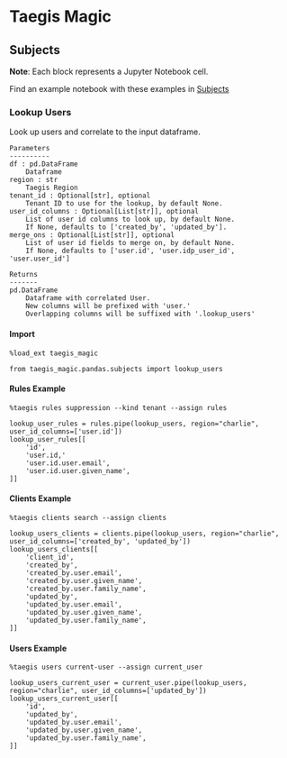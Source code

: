 # Taegis Magic

## Subjects

**Note**: Each block represents a Jupyter Notebook cell.

Find an example notebook with these examples in [Subjects](notebooks/Subjects.ipynb)

### Lookup Users

Look up users and correlate to the input dataframe.

```
Parameters
----------
df : pd.DataFrame
    Dataframe
region : str
    Taegis Region
tenant_id : Optional[str], optional
    Tenant ID to use for the lookup, by default None.
user_id_columns : Optional[List[str]], optional
    List of user id columns to look up, by default None.
    If None, defaults to ['created_by', 'updated_by'].
merge_ons : Optional[List[str]], optional
    List of user id fields to merge on, by default None.
    If None, defaults to ['user.id', 'user.idp_user_id', 'user.user_id']

Returns
-------
pd.DataFrame
    Dataframe with correlated User.
    New columns will be prefixed with 'user.'
    Overlapping columns will be suffixed with '.lookup_users'
```

#### Import

```
%load_ext taegis_magic

from taegis_magic.pandas.subjects import lookup_users
```

#### Rules Example

```
%taegis rules suppression --kind tenant --assign rules
```

```
lookup_user_rules = rules.pipe(lookup_users, region="charlie", user_id_columns=['user.id'])
lookup_user_rules[[
    'id', 
    'user.id,'
    'user.id.user.email',
    'user.id.user.given_name',
]]
```

#### Clients Example

```
%taegis clients search --assign clients
```

```
lookup_users_clients = clients.pipe(lookup_users, region="charlie", user_id_columns=['created_by', 'updated_by'])
lookup_users_clients[[
    'client_id',
    'created_by',
    'created_by.user.email',
    'created_by.user.given_name',
    'created_by.user.family_name',
    'updated_by',
    'updated_by.user.email',
    'updated_by.user.given_name',
    'updated_by.user.family_name',
]]
```

#### Users Example

```
%taegis users current-user --assign current_user
```

```
lookup_users_current_user = current_user.pipe(lookup_users, region="charlie", user_id_columns=['updated_by'])
lookup_users_current_user[[
    'id',
    'updated_by',
    'updated_by.user.email',
    'updated_by.user.given_name',
    'updated_by.user.family_name',
]]
```
